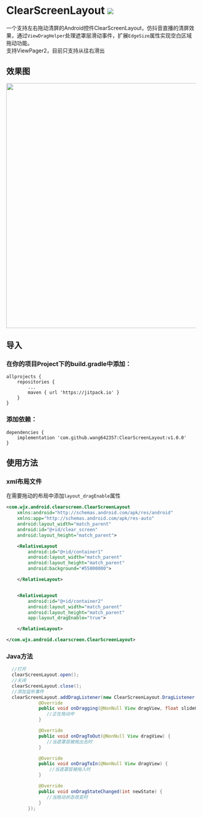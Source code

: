 # ClearScreenLayout [![](https://jitpack.io/v/wang642357/ClearScreenLayout.svg)](https://jitpack.io/#wang642357/ClearScreenLayout)

一个支持左右拖动清屏的Android控件ClearScreenLayout，仿抖音直播的清屏效果，通过`ViewDragHelper`处理遮罩层滑动事件，扩展`EdgeSize`属性实现空白区域拖动功能。<br />
支持ViewPager2，目前只支持从往右滑出
## 效果图

<img src="https://github.com/wang642357/ClearScreenLayout/blob/main/image/Video_20210507_052300_845.gif" height="650"/>

## 导入
### 在你的项目Project下的build.gradle中添加：

```
allprojects {
    repositories {
        ...
        maven { url 'https://jitpack.io' }
    }
}
```
### 添加依赖：
```
dependencies {
    implementation 'com.github.wang642357:ClearScreenLayout:v1.0.0'
}
```
## 使用方法
### xml布局文件
在需要拖动的布局中添加`layout_dragEnable`属性
```xml
<com.wjx.android.clearscreen.ClearScreenLayout
    xmlns:android="http://schemas.android.com/apk/res/android"
    xmlns:app="http://schemas.android.com/apk/res-auto"
    android:layout_width="match_parent"
    android:id="@+id/clear_screen"
    android:layout_height="match_parent">

    <RelativeLayout
        android:id="@+id/container1"
        android:layout_width="match_parent"
        android:layout_height="match_parent"
        android:background="#55000000">

    </RelativeLayout>


    <RelativeLayout
        android:id="@+id/container2"
        android:layout_width="match_parent"
        android:layout_height="match_parent"
        app:layout_dragEnable="true">

    </RelativeLayout>

</com.wjx.android.clearscreen.ClearScreenLayout>
```
### Java方法
```java
  //打开
  clearScreenLayout.open();
  //关闭
  clearScreenLayout.close();
  //添加监听事件
  clearScreenLayout.addDragListener(new ClearScreenLayout.DragListener() {
            @Override
            public void onDragging(@NonNull View dragView, float slideOffset) {
               //正在拖动中
            }

            @Override
            public void onDragToOut(@NonNull View dragView) {
               //当遮罩层被拖出去时
            }

            @Override
            public void onDragToIn(@NonNull View dragView) {
                //当遮罩层被拖入时
            }

            @Override
            public void onDragStateChanged(int newState) {
               //当拖动状态改变时
            }
        });
```



